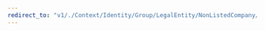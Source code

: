 ```yaml
---
redirect_to: "v1/./Context/Identity/Group/LegalEntity/NonListedCompany/HousingCompany.jsonld"
---
```

